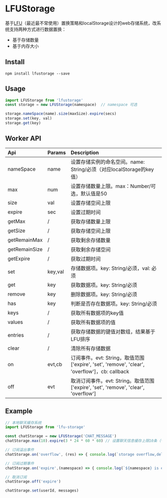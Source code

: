 # LFUStorage

基于[LFU](https://en.wikipedia.org/wiki/LFU)（最近最不常使用）置换策略和localStorage设计的web存储系统，改系统支持两种方式进行数据置换：
- 基于存储数量
- 基于内存大小

## Install
```shell
npm install lfustorage --save
```

## Usage
```javascript
import LFUStorage from 'lfustorage'
const storage = new LFUStorage(namespace)  // namespace 可选

storage.nameSpace(name).size(maxSize).expire(secs)
storage.set(key, val)
storage.get(key)
```

## Worker API
|Api|Params|Description|
| :-----| :---- | :---- |
|nameSpace|name|设置存储实例的命名空间。name: String/必须（对应localStorage的key值）|
|max|num|设置存储数量上限。max：Number/可选，默认值是50|
|size|val|设置存储空间上限|val: Number/非必须，默认值是1MB|
|expire|sec|设置过期时间|sec: Number/非必须。默认值7days|
|getMax|/|获取存储数量上限|
|getSize|/|获取存储空间上限|
|getRemainMax|/|获取剩余存储数量|
|getRemainSize|/|获取剩余存储空间|
|getExpire|/|获取过期时间|
|set|key,val|存储数据项。key: String/必须，val: 必须|
|get|key|获取数据项。key: String/必须|
|remove|key|删除数据项。key: String/必须|
|has|key|判断是否存在数据项。key: String/必须|
|keys|/|获取所有数据项的key值|
|values|/|获取所有数据项的值|
|entries|/|获取存储数据的键值对数组，结果基于LFU排序|
|clear|/|清除所有存储数据|
|on|evt,cb|订阅事件。evt: String，取值范围['expire', 'set', 'remove', 'clear', 'overflow']，cb: callback|
|off|evt|取消订阅事件。evt: String。取值范围['expire', 'set', 'remove', 'clear', 'overflow']|
## Example
```javascript
// 本地聊天缓存系统
import LFUStorage from 'lfu-storage'

const chatStorage = new LFUStorage('CHAT_MESSAGE')
chatStorage.max(10).expire(3 * 24 * 60 * 60) // 设置聊天信息缓存上限10条（个用户）3天后过期

// 订阅溢出事件
chatStorage.on('overflow', (res) => { console.log(`storage overflow,delete keys: ${res}`) })

// 订阅过期事件
chatStorage.on('expire',(namespace) => { console.log(`${namespace} is expired`) })

// 取消订阅
chatStorage.off('expire')

chatStorage.set(userId, messages)
```

